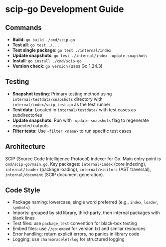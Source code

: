 # scip-go Development Guide

## Commands

- **Build**: `go build ./cmd/scip-go`
- **Test all**: `go test ./...`
- **Test single package**: `go test ./internal/index`
- **Update snapshots**: `go test ./internal/index -update-snapshots`
- **Install**: `go install ./cmd/scip-go`
- **Version check**: `go version` (uses Go 1.24.3)

## Testing

- **Snapshot testing**: Primary testing method using
  `internal/testdata/snapshots` directory with `internal/index/scip_test.go` as
  the test runner
- **Test data**: Located in `internal/testdata/` with test cases as
  subdirectories
- **Update snapshots**: Run with `-update-snapshots` flag to regenerate expected
  outputs
- **Filter tests**: Use `-filter <name>` to run specific test cases

## Architecture

SCIP (Source Code Intelligence Protocol) indexer for Go. Main entry point is
`cmd/scip-go/main.go`. Key packages: `internal/index` (core indexing),
`internal/loader` (package loading), `internal/visitors` (AST traversal),
`internal/document` (SCIP document generation).

## Code Style

- Package naming: lowercase, single word preferred (e.g., `index`, `loader`,
  `symbols`)
- Imports: grouped by std library, third-party, then internal packages with
  blank lines
- Test files: use `package_test` convention for black-box testing
- Embed files: use `//go:embed` for version.txt and similar resources
- Error handling: return explicit errors, no panics in library code
- Logging: use `charmbracelet/log` for structured logging
